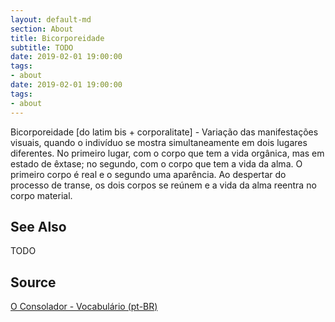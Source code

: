 ```yaml
---
layout: default-md
section: About
title: Bicorporeidade
subtitle: TODO
date: 2019-02-01 19:00:00
tags:
- about
date: 2019-02-01 19:00:00
tags: 
- about
---
```


Bicorporeidade [do latim bis + corporalitate] - Variação das manifestações visuais, quando o indivíduo se mostra simultaneamente em dois lugares diferentes. No primeiro lugar, com o corpo que tem a vida orgânica, mas em estado de êxtase; no segundo, com o corpo que tem a vida da alma. O primeiro corpo é real e o segundo uma aparência. Ao despertar do processo de transe, os dois corpos se reúnem e a vida da alma reentra no corpo material.

## See Also
TODO

## Source
[O Consolador - Vocabulário (pt-BR)](http://www.oconsolador.com.br/linkfixo/vocabulario/principal.html)


